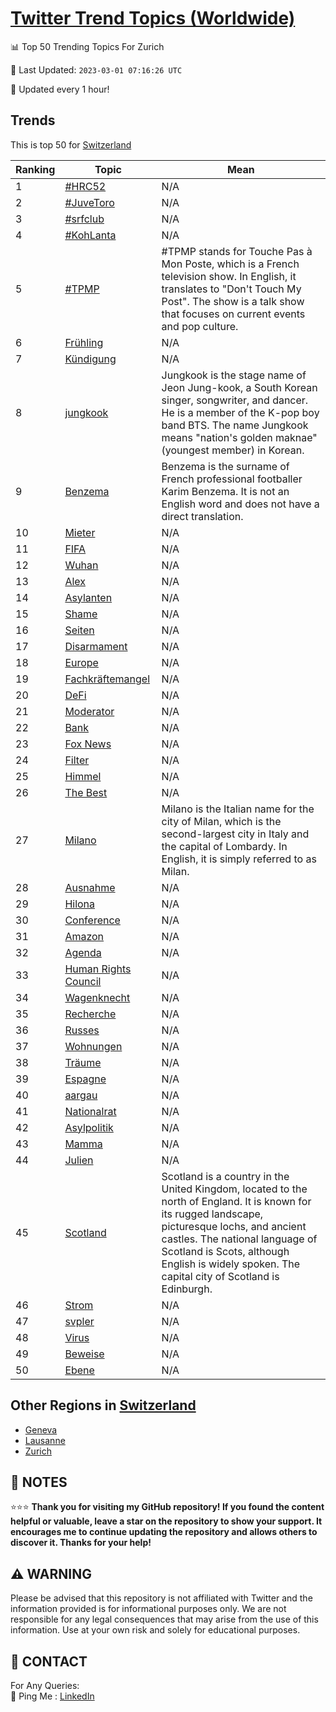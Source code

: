 [Twitter Trend Topics (Worldwide)](https://github.com/ErcinDedeoglu/Twitter-Trend-Topics)
==========


📊 Top 50 Trending Topics For Zurich

📆 Last Updated: `2023-03-01 07:16:26 UTC`

🔧 Updated every 1 hour!


## Trends

This is top 50 for [Switzerland](</Switzerland>)

| Ranking | Topic | Mean |
| ------- | ------------ | ------------ |
| 1 | [#HRC52](http://twitter.com/search?q=%23HRC52) | N/A |
| 2 | [#JuveToro](http://twitter.com/search?q=%23JuveToro) | N/A |
| 3 | [#srfclub](http://twitter.com/search?q=%23srfclub) | N/A |
| 4 | [#KohLanta](http://twitter.com/search?q=%23KohLanta) | N/A |
| 5 | [#TPMP](http://twitter.com/search?q=%23TPMP) | #TPMP stands for Touche Pas à Mon Poste, which is a French television show. In English, it translates to "Don't Touch My Post". The show is a talk show that focuses on current events and pop culture. |
| 6 | [Frühling](http://twitter.com/search?q=Fr%c3%bchling) | N/A |
| 7 | [Kündigung](http://twitter.com/search?q=K%c3%bcndigung) | N/A |
| 8 | [jungkook](http://twitter.com/search?q=jungkook) | Jungkook is the stage name of Jeon Jung-kook, a South Korean singer, songwriter, and dancer. He is a member of the K-pop boy band BTS. The name Jungkook means "nation's golden maknae" (youngest member) in Korean. |
| 9 | [Benzema](http://twitter.com/search?q=Benzema) | Benzema is the surname of French professional footballer Karim Benzema. It is not an English word and does not have a direct translation. |
| 10 | [Mieter](http://twitter.com/search?q=Mieter) | N/A |
| 11 | [FIFA](http://twitter.com/search?q=FIFA) | N/A |
| 12 | [Wuhan](http://twitter.com/search?q=Wuhan) | N/A |
| 13 | [Alex](http://twitter.com/search?q=Alex) | N/A |
| 14 | [Asylanten](http://twitter.com/search?q=Asylanten) | N/A |
| 15 | [Shame](http://twitter.com/search?q=Shame) | N/A |
| 16 | [Seiten](http://twitter.com/search?q=Seiten) | N/A |
| 17 | [Disarmament](http://twitter.com/search?q=Disarmament) | N/A |
| 18 | [Europe](http://twitter.com/search?q=Europe) | N/A |
| 19 | [Fachkräftemangel](http://twitter.com/search?q=Fachkr%c3%a4ftemangel) | N/A |
| 20 | [DeFi](http://twitter.com/search?q=DeFi) | N/A |
| 21 | [Moderator](http://twitter.com/search?q=Moderator) | N/A |
| 22 | [Bank](http://twitter.com/search?q=Bank) | N/A |
| 23 | [Fox News](http://twitter.com/search?q=Fox+News) | N/A |
| 24 | [Filter](http://twitter.com/search?q=Filter) | N/A |
| 25 | [Himmel](http://twitter.com/search?q=Himmel) | N/A |
| 26 | [The Best](http://twitter.com/search?q=The+Best) | N/A |
| 27 | [Milano](http://twitter.com/search?q=Milano) | Milano is the Italian name for the city of Milan, which is the second-largest city in Italy and the capital of Lombardy. In English, it is simply referred to as Milan. |
| 28 | [Ausnahme](http://twitter.com/search?q=Ausnahme) | N/A |
| 29 | [Hilona](http://twitter.com/search?q=Hilona) | N/A |
| 30 | [Conference](http://twitter.com/search?q=Conference) | N/A |
| 31 | [Amazon](http://twitter.com/search?q=Amazon) | N/A |
| 32 | [Agenda](http://twitter.com/search?q=Agenda) | N/A |
| 33 | [Human Rights Council](http://twitter.com/search?q=Human+Rights+Council) | N/A |
| 34 | [Wagenknecht](http://twitter.com/search?q=Wagenknecht) | N/A |
| 35 | [Recherche](http://twitter.com/search?q=Recherche) | N/A |
| 36 | [Russes](http://twitter.com/search?q=Russes) | N/A |
| 37 | [Wohnungen](http://twitter.com/search?q=Wohnungen) | N/A |
| 38 | [Träume](http://twitter.com/search?q=Tr%c3%a4ume) | N/A |
| 39 | [Espagne](http://twitter.com/search?q=Espagne) | N/A |
| 40 | [aargau](http://twitter.com/search?q=aargau) | N/A |
| 41 | [Nationalrat](http://twitter.com/search?q=Nationalrat) | N/A |
| 42 | [Asylpolitik](http://twitter.com/search?q=Asylpolitik) | N/A |
| 43 | [Mamma](http://twitter.com/search?q=Mamma) | N/A |
| 44 | [Julien](http://twitter.com/search?q=Julien) | N/A |
| 45 | [Scotland](http://twitter.com/search?q=Scotland) | Scotland is a country in the United Kingdom, located to the north of England. It is known for its rugged landscape, picturesque lochs, and ancient castles. The national language of Scotland is Scots, although English is widely spoken. The capital city of Scotland is Edinburgh. |
| 46 | [Strom](http://twitter.com/search?q=Strom) | N/A |
| 47 | [svpler](http://twitter.com/search?q=svpler) | N/A |
| 48 | [Virus](http://twitter.com/search?q=Virus) | N/A |
| 49 | [Beweise](http://twitter.com/search?q=Beweise) | N/A |
| 50 | [Ebene](http://twitter.com/search?q=Ebene) | N/A |



## Other Regions in [Switzerland](</Switzerland>)

* [Geneva](</Switzerland/Geneva.md>)
* [Lausanne](</Switzerland/Lausanne.md>)
* [Zurich](</Switzerland/Zurich.md>)



## 📝 NOTES

⭐⭐⭐ **Thank you for visiting my GitHub repository! If you found the content helpful or valuable, leave a star on the repository to show your support. It encourages me to continue updating the repository and allows others to discover it. Thanks for your help!**


## ⚠️ WARNING

Please be advised that this repository is not affiliated with Twitter and the information provided is for informational purposes only. We are not responsible for any legal consequences that may arise from the use of this information. Use at your own risk and solely for educational purposes.


## 📨 CONTACT

 For Any Queries:  
            🏓 Ping Me : [LinkedIn](https://www.linkedin.com/in/ercindedeoglu/)
